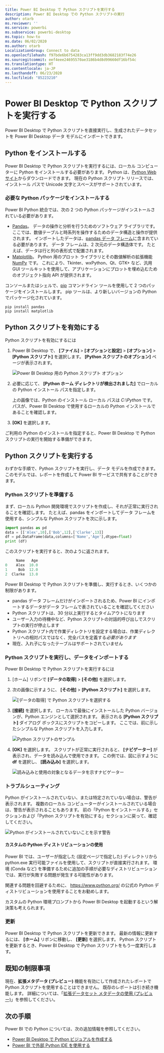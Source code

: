 ```yaml
---
title: Power BI Desktop で Python スクリプトを実行する
description: Power BI Desktop での Python スクリプトの実行
author: otarb
ms.reviewer: ''
ms.service: powerbi
ms.subservice: powerbi-desktop
ms.topic: how-to
ms.date: 06/02/2020
ms.author: otarb
LocalizationGroup: Connect to data
ms.openlocfilehash: f97bde6b6754283ca13ff9dd3db3682183f74e26
ms.sourcegitcommit: eef4eee24695570ae3186b4d8d99660df16bf54c
ms.translationtype: HT
ms.contentlocale: ja-JP
ms.lasthandoff: 06/23/2020
ms.locfileid: "85223210"
---
```

# <a name="run-python-scripts-in-power-bi-desktop"></a>Power BI Desktop で Python スクリプトを実行する

Power BI Desktop で Python スクリプトを直接実行し、生成されたデータセットを Power BI Desktop データ モデルにインポートできます。

## <a name="install-python"></a>Python をインストールする

Power BI Desktop で Python スクリプトを実行するには、ローカル コンピューターに Python をインストールする必要があります。 Python は、[Python Web サイト](https://www.python.org/)からダウンロードできます。 現在の Python スクリプト リリースでは、インストール パスで Unicode 文字とスペースがサポートされています。

### <a name="install-required-python-packages"></a>必要な Python パッケージをインストールする

Power BI Python 統合では、次の 2 つの Python パッケージがインストールされている必要があります。

* [Pandas](https://pandas.pydata.org/)。 データの操作と分析を行うためのソフトウェア ライブラリです。 ここでは、数値テーブルと時系列を操作するためのデータ構造と操作が提供されます。 インポートしたデータは、[pandas データ フレーム](https://www.tutorialspoint.com/python_pandas/python_pandas_dataframe.htm)に含まれている必要があります。 データ フレームは、2 次元のデータ構造体です。 たとえば、データは行と列の表形式で配置されます。
* [Matplotlib](https://matplotlib.org/)。 Python 用のプロット ライブラリとその数値解析の拡張機能 [NumPy](https://www.numpy.org/) です。 これにより、Tkinter、wxPython、Qt、GTK+ など、汎用 GUI ツールキットを使用して、アプリケーションにプロットを埋め込むためのオブジェクト指向 API が提供されます。

コンソールまたはシェルで、[pip](https://pip.pypa.io/en/stable/) コマンドライン ツールを使用して 2 つのパッケージをインストールします。 pip ツールは、より新しいバージョンの Python でパッケージ化されています。

```CMD
pip install pandas
pip install matplotlib
```

## <a name="enable-python-scripting"></a>Python スクリプトを有効にする

Python スクリプトを有効にするには

1. Power BI Desktop で、 **[ファイル]**  >  **[オプションと設定]**  >  **[オプション]**  >  **[Python スクリプト]** を選択します。 **[Python スクリプトのオプション]** ページが表示されます。

   ![Power BI Desktop 用の Python スクリプト オプション](media/desktop-python-scripts/python-scripts-7.png)

1. 必要に応じて、 **[Python ホーム ディレクトリが検出されました]** でローカルの Python インストール パスを指定します。

   上の画像では、Python のインストール ローカル パスは *C:\Python* です。 パスが、Power BI Desktop で使用するローカルの Python インストールであることを確認します。

1. **[OK]** を選択します。

ご利用の Python のインストールを指定すると、Power BI Desktop で Python スクリプトの実行を開始する準備ができます。

## <a name="run-python-scripts"></a>Python スクリプトを実行する

わずかな手順で、Python スクリプトを実行し、データ モデルを作成できます。 このモデルでは、レポートを作成して Power BI サービスで共有することができます。

### <a name="prepare-a-python-script"></a>Python スクリプトを準備する

まず、ローカル Python 開発環境でスクリプトを作成し、それが正常に実行されることを確認します。 たとえば、pandas をインポートしてデータ フレームを使用する、シンプルな Python スクリプトを次に示します。

```python
import pandas as pd
data = [['Alex',10],['Bob',12],['Clarke',13]]
df = pd.DataFrame(data,columns=['Name','Age'],dtype=float)
print (df)
```

このスクリプトを実行すると、次のように返されます。

```python
     Name   Age
0    Alex  10.0
1     Bob  12.0
2  Clarke  13.0
```

Power BI Desktop で Python スクリプトを準備し、実行するとき、いくつかの制限があります。

* pandas データ フレームだけがインポートされるため、Power BI にインポートするデータがデータ フレームで表されていることを確認してください
* Python スクリプトは、30 分以上実行するとタイムアウトになります
* ユーザー入力の待機中など、Python スクリプトの対話的呼び出しでスクリプトの実行が停止します
* Python スクリプト内で作業ディレクトリを設定する場合は、作業ディレクトリへの相対パスではなく、完全パスを定義する*必要があります*
* 現在、入れ子になったテーブルはサポートされていません

### <a name="run-your-python-script-and-import-data"></a>Python スクリプトを実行し、データをインポートする

Power BI Desktop で Python スクリプトを実行するには

1. [ホーム] リボンで **[データの取得]**  >  **[その他]** を選択します。

1. 次の画像に示すように、 **[その他]**  >  **[Python スクリプト]** を選択します。

   ![[データの取得] で Python スクリプトを選択する](media/desktop-python-scripts/python-scripts-1.png)

1. **[接続]** を選択します。 ローカルで最後にインストールした Python バージョンが、Python エンジンとして選択されます。 表示される **[Python スクリプト]** ダイアログ ボックスにスクリプトをコピーします。 ここでは、前に示したシンプルな Python スクリプトを入力します。

   ![Python スクリプトのサンプル](media/desktop-python-scripts/python-scripts-6.png)

1. **[OK]** を選択します。 スクリプトが正常に実行されると、 **[ナビゲーター]** が表示され、データを読み込んで使用できます。 この例では、図に示すように **df** を選択し、 **[読み込み]** を選択します。

   ![読み込みと使用の対象となるデータを示すナビゲーター](media/desktop-python-scripts/python-scripts-5.png) 

### <a name="troubleshooting"></a>トラブルシューティング

Python がインストールされていない、または特定されていない場合は、警告が表示されます。 複数のローカル コンピューターがインストールされている場合は、警告が表示されることもあります。 前の「Python をインストールする」セクションおよび「Python スクリプトを有効にする」セクションに戻って、確認してください。

![Python がインストールされていないことを示す警告](media/desktop-python-scripts/python-scripts-3.png)

#### <a name="using-custom-python-distributions"></a>カスタムの Python ディストリビューションの使用

Power BI では、ユーザーが指定した (設定ページで指定した) ディレクトリから python.exe 実行可能ファイルを使用して、スクリプトが直接実行されます。 環境 (Conda など) を準備するために追加の手順が必要なディストリビューションでは、実行が失敗する問題が発生する可能性があります。

関連する問題を回避するために、 https://www.python.org/ の公式の Python ディストリビューションを使用することをお勧めします。

カスタムの Python 環境プロンプトから Power BI Desktop を起動するという解決策も考えられます。

### <a name="refresh"></a>更新

Power BI Desktop で Python スクリプトを更新できます。 最新の情報に更新するには、 **[ホーム]** リボンに移動し、 **[更新]** を選択します。 Python スクリプトを更新するとき、Power BI Desktop で Python スクリプトをもう一度実行します。

## <a name="known-limitations"></a>既知の制限事項

現在、**拡張メタデータ (プレビュー)** 機能を有効にして作成されたレポートで Python スクリプトを使用することはできません。 既存のレポートは引き続き機能します。 詳細については、「[拡張データセット メタデータの使用 (プレビュー)](desktop-enhanced-dataset-metadata.md)」を参照してください。 

## <a name="next-steps"></a>次の手順

Power BI での Python については、次の追加情報を参照してください。

* [Power BI Desktop で Python ビジュアルを作成する](desktop-python-visuals.md)
* [Power BI で外部 Python IDE を使用する](desktop-python-ide.md)
